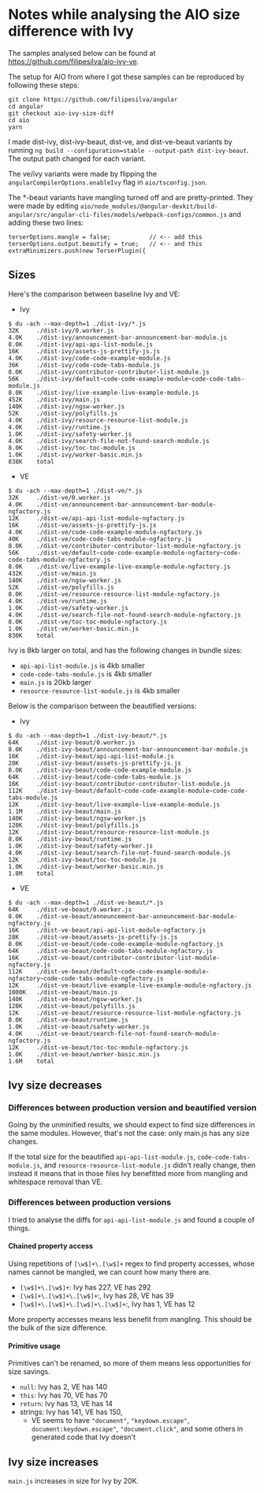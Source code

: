 # Notes while analysing the AIO size difference with Ivy

The samples analysed below can be found at https://github.com/filipesilva/aio-ivy-ve.

The setup for AIO from where I got these samples can be reproduced by following these steps:
```
git clone https://github.com/filipesilva/angular
cd angular
git checkout aio-ivy-size-diff
cd aio
yarn
```

I made dist-ivy, dist-ivy-beaut, dist-ve, and dist-ve-beaut variants by running `ng build --configuration=stable --output-path dist-ivy-beaut`. The output path changed for each variant.

The ve/ivy variants were made by flipping the `angularCompilerOptions.enableIvy` flag in `aio/tsconfig.json`.

The *-beaut variants have mangling turned off and are pretty-printed. 
They were made by editing `aio/node_modules/@angular-devkit/build-angular/src/angular-cli-files/models/webpack-configs/common.js` and adding these two lines:

```
terserOptions.mangle = false;           // <-- add this
terserOptions.output.beautify = true;   // <-- and this
extraMinimizers.push(new TerserPlugin({
```

## Sizes

Here's the comparison between baseline Ivy and VE:

- Ivy
```
$ du -ach --max-depth=1 ./dist-ivy/*.js
32K     ./dist-ivy/0.worker.js
4.0K    ./dist-ivy/announcement-bar-announcement-bar-module.js
8.0K    ./dist-ivy/api-api-list-module.js
16K     ./dist-ivy/assets-js-prettify-js.js
4.0K    ./dist-ivy/code-code-example-module.js
36K     ./dist-ivy/code-code-tabs-module.js
8.0K    ./dist-ivy/contributor-contributor-list-module.js
56K     ./dist-ivy/default~code-code-example-module~code-code-tabs-module.js
8.0K    ./dist-ivy/live-example-live-example-module.js
452K    ./dist-ivy/main.js
140K    ./dist-ivy/ngsw-worker.js
52K     ./dist-ivy/polyfills.js
4.0K    ./dist-ivy/resource-resource-list-module.js
4.0K    ./dist-ivy/runtime.js
1.0K    ./dist-ivy/safety-worker.js
4.0K    ./dist-ivy/search-file-not-found-search-module.js
8.0K    ./dist-ivy/toc-toc-module.js
1.0K    ./dist-ivy/worker-basic.min.js
838K    total
```

- VE
```
$ du -ach --max-depth=1 ./dist-ve/*.js
32K     ./dist-ve/0.worker.js
4.0K    ./dist-ve/announcement-bar-announcement-bar-module-ngfactory.js
12K     ./dist-ve/api-api-list-module-ngfactory.js
16K     ./dist-ve/assets-js-prettify-js.js
4.0K    ./dist-ve/code-code-example-module-ngfactory.js
40K     ./dist-ve/code-code-tabs-module-ngfactory.js
8.0K    ./dist-ve/contributor-contributor-list-module-ngfactory.js
56K     ./dist-ve/default~code-code-example-module-ngfactory~code-code-tabs-module-ngfactory.js
8.0K    ./dist-ve/live-example-live-example-module-ngfactory.js
432K    ./dist-ve/main.js
140K    ./dist-ve/ngsw-worker.js
52K     ./dist-ve/polyfills.js
8.0K    ./dist-ve/resource-resource-list-module-ngfactory.js
4.0K    ./dist-ve/runtime.js
1.0K    ./dist-ve/safety-worker.js
4.0K    ./dist-ve/search-file-not-found-search-module-ngfactory.js
8.0K    ./dist-ve/toc-toc-module-ngfactory.js
1.0K    ./dist-ve/worker-basic.min.js
830K    total
```

Ivy is 8kb larger on total, and has the following changes in bundle sizes:
- `api-api-list-module.js` is 4kb smaller
- `code-code-tabs-module.js` is 4kb smaller
- `main.js` is 20kb larger
- `resource-resource-list-module.js` is 4kb smaller

Below is the comparison between the beautified versions:

- Ivy
```
$ du -ach --max-depth=1 ./dist-ivy-beaut/*.js
64K     ./dist-ivy-beaut/0.worker.js
8.0K    ./dist-ivy-beaut/announcement-bar-announcement-bar-module.js
16K     ./dist-ivy-beaut/api-api-list-module.js
28K     ./dist-ivy-beaut/assets-js-prettify-js.js
8.0K    ./dist-ivy-beaut/code-code-example-module.js
64K     ./dist-ivy-beaut/code-code-tabs-module.js
16K     ./dist-ivy-beaut/contributor-contributor-list-module.js
112K    ./dist-ivy-beaut/default~code-code-example-module~code-code-tabs-module.js
12K     ./dist-ivy-beaut/live-example-live-example-module.js
1.1M    ./dist-ivy-beaut/main.js
140K    ./dist-ivy-beaut/ngsw-worker.js
128K    ./dist-ivy-beaut/polyfills.js
12K     ./dist-ivy-beaut/resource-resource-list-module.js
8.0K    ./dist-ivy-beaut/runtime.js
1.0K    ./dist-ivy-beaut/safety-worker.js
4.0K    ./dist-ivy-beaut/search-file-not-found-search-module.js
12K     ./dist-ivy-beaut/toc-toc-module.js
1.0K    ./dist-ivy-beaut/worker-basic.min.js
1.8M    total
```

- VE
```
$ du -ach --max-depth=1 ./dist-ve-beaut/*.js
64K     ./dist-ve-beaut/0.worker.js
8.0K    ./dist-ve-beaut/announcement-bar-announcement-bar-module-ngfactory.js
16K     ./dist-ve-beaut/api-api-list-module-ngfactory.js
28K     ./dist-ve-beaut/assets-js-prettify-js.js
8.0K    ./dist-ve-beaut/code-code-example-module-ngfactory.js
64K     ./dist-ve-beaut/code-code-tabs-module-ngfactory.js
16K     ./dist-ve-beaut/contributor-contributor-list-module-ngfactory.js
112K    ./dist-ve-beaut/default~code-code-example-module-ngfactory~code-code-tabs-module-ngfactory.js
12K     ./dist-ve-beaut/live-example-live-example-module-ngfactory.js
1000K   ./dist-ve-beaut/main.js
140K    ./dist-ve-beaut/ngsw-worker.js
128K    ./dist-ve-beaut/polyfills.js
12K     ./dist-ve-beaut/resource-resource-list-module-ngfactory.js
8.0K    ./dist-ve-beaut/runtime.js
1.0K    ./dist-ve-beaut/safety-worker.js
4.0K    ./dist-ve-beaut/search-file-not-found-search-module-ngfactory.js
12K     ./dist-ve-beaut/toc-toc-module-ngfactory.js
1.0K    ./dist-ve-beaut/worker-basic.min.js
1.6M    total
```

## Ivy size decreases

### Differences between production version and beautified version

Going by the unminified results, we should expect to find size differences in the same modules.
However, that's not the case: only main.js has any size changes.

If the total size for the beautified `api-api-list-module.js`, `code-code-tabs-module.js`, and `resource-resource-list-module.js` didn't really change, then instead it means that in those files Ivy benefitted more from mangling and whitespace removal than VE.


### Differences between production versions

I tried to analyse the diffs for `api-api-list-module.js` and found a couple of things.

#### Chained property access

Using repetitions of `[\w$]+\.[\w$]+` regex to find property accesses, whose names cannot be mangled, we can count how many there are.

- `[\w$]+\.[\w$]+`: Ivy has 227, VE has 292
- `[\w$]+\.[\w$]+\.[\w$]+`:, Ivy has 28, VE has 39
- `[\w$]+\.[\w$]+\.[\w$]+\.[\w$]+`:, Ivy has 1, VE has 12

More property accesses means less benefit from mangling. This should be the bulk of the size difference.

#### Primitive usage

Primitives can't be renamed, so more of them means less opportunities for size savings.

- `null`: Ivy has 2, VE has 140
- `this`: Ivy has 70, VE has 70
- `return`: Ivy has 13, VE has 14
- strings: Ivy has 141, VE has 150, 
  - VE seems to have `"document"`, `"keydown.escape"`, `document:keydown.escape"`, `"document.click"`, and some others in generated code that Ivy doesn't


## Ivy size increases

`main.js` increases in size for Ivy by 20K.